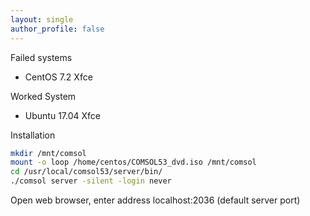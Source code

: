 ```yaml
---
layout: single
author_profile: false
---
```



Failed systems
- CentOS 7.2 Xfce

Worked System
- Ubuntu 17.04 Xfce


Installation
```bash
mkdir /mnt/comsol
mount -o loop /home/centos/COMSOL53_dvd.iso /mnt/comsol
cd /usr/local/comsol53/server/bin/
./comsol server -silent -login never
```

Open web browser, enter address localhost:2036 (default server port)

